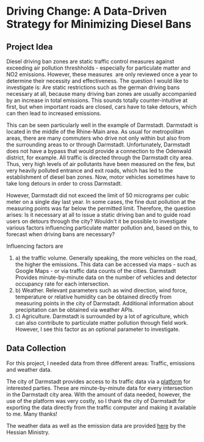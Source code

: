 # Driving Change: A Data-Driven Strategy for Minimizing Diesel Bans

## Project Idea

Diesel driving ban zones are static traffic control measures against exceeding air pollution threshholds - especially for particulate matter and NO2 emissions. However, these measures  are only reviewed once a year to determine their necessity and effectiveness. The question I would like to investigate is: Are static restrictions such as the german driving bans necessary at all, because many driving ban zones are usually accompanied by an increase in total emissions. This sounds totally counter-intuitive at first, but when important roads are closed, cars have to take detours, which can then lead to increased emissions. 

This can be seen particularly well in the example of Darmstadt. Darmstadt is located in the middle of the Rhine-Main area. As usual for metropolitan areas, there are many commuters who drive not only within but also from the surrounding areas to or through Darmstadt. Unfortunately, Darmstadt does not have a bypass that would provide a connection to the Odenwald district, for example. All traffic is directed through the Darmstadt city area. Thus, very high levels of air pollutants have been measured on the few, but very heavily polluted entrance and exit roads, which has led to the establishment of diesel ban zones. Now, motor vehicles sometimes have to take long detours in order to cross Darmstadt.

However, Darmstadt did not exceed the limit of 50 micrograms per cubic meter on a single day last year. In some cases, the fine dust pollution at the measuring points was far below the permitted limit. Therefore, the question arises: Is it necessary at all to issue a static driving ban and to guide road users on detours through the city? Wouldn't it be possible to investigate various factors influencing particulate matter pollution and, based on this, to forecast when driving bans are necessary?

Influencing factors are

1. a) the traffic volume. Generally speaking, the more vehicles on the road, the higher the emissions. This data can be accessed via maps - such as Google Maps - or via traffic data counts of the cities. Darmstadt Provides minute-by-minute data on the number of vehicles and detector occupancy rate for each intersection.
2. b) Weather. Relevant parameters such as wind direction, wind force, temperature or relative humidity can be obtained directly from measuring points in the city of Darmstadt. Additional information about precipitation can be obtained via weather APIs.
3. c) Agriculture. Darmstadt is surrounded by a lot of agriculture, which can also contribute to particulate matter pollution through field work. However, I see this factor as an optional parameter to investigate.

## Data Collection

For this project, I needed data from three different areas: Traffic, emissions and weather data. 

The city of Darmstadt provides access to its traffic data via a [platform](https://datenplattform.darmstadt.de/verkehr/apps/opendata/#/) for interested parties. These are minute-by-minute data for every intersection in the Darmstadt city area. With the amount of data needed, however, the use of the platform was very costly, so I thank the city of Darmstadt for exporting the data directly from the traffic computer and making it available to me. Many thanks!

The weather data as well as the emission data are provided [here](https://www.hlnug.de/messwerte/datenportal/tabelle/t/1/14/4) by the Hessian Ministry.

